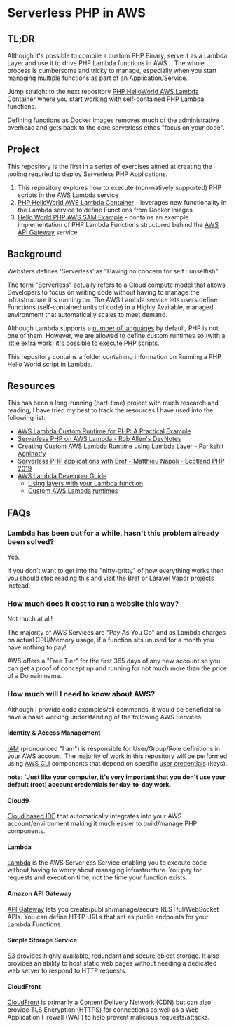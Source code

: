 # Serverless PHP in AWS
## TL;DR
Although it's possible to compile a custom PHP Binary, serve it as a Lambda Layer and use it to drive PHP Lambda functions in AWS...  The whole process is cumbersome and tricky to manage, especially when you start managing multiple functions as part of an Application/Service.

Jump straight to the next repository [PHP HelloWorld AWS Lambda Container](https://github.com/DanielCraigie/hello-world-php-aws-lambda-container) where you start working with self-contained PHP Lambda functions.

Defining functions as Docker images removes much of the administrative overhead and gets back to the core serverless ethos "focus on your code".

## Project
This repository is the first in a series of exercises aimed at creating the tooling requried to deploy Serverless PHP Applications.

1. This repository explores how to execute (non-natively supported) PHP scripts in the AWS Lambda service
2. [PHP HelloWorld AWS Lambda Container](https://github.com/DanielCraigie/hello-world-php-aws-lambda-container) - leverages new functionality in the Lambda service to define Functions from Docker Images
3. [Hello World PHP AWS SAM Example](https://github.com/DanielCraigie/hello-world-php-aws-sam-example) - contains an example implementation of PHP Lambda Functions structured behind the [AWS API Gateway](https://aws.amazon.com/api-gateway/) service

## Background
Websters defines 'Serverless' as "Having no concern for self : unselfish"

The term "Serverless" actually refers to a Cloud compute model that allows Developers to focus on writing code without having to manage the infrastructure it's running on.
The AWS Lambda service lets users define Functions (self-contained units of code) in a Highly Available, managed environment that automatically scales to meet demand.

Although Lambda supports a [number of languages](https://docs.aws.amazon.com/lambda/latest/dg/lambda-runtimes.html) by default, PHP is not one of them.
However, we are allowed to define custom runtimes so (with a little extra work) it's possible to execute PHP scripts.

This repository contains a folder containing information on Running a PHP Hello World script in Lambda.

## Resources

This has been a long-running (part-time) project with much research and reading, I have tried my best to track the resources I have used into the following list:

- [AWS Lambda Custom Runtime for PHP: A Practical Example](https://aws.amazon.com/blogs/apn/aws-lambda-custom-runtime-for-php-a-practical-example/)
- [Serverless PHP on AWS Lambda - Rob Allen's DevNotes](https://akrabat.com/serverless-php-on-aws-lamda/)
- [Creating Custom AWS Lambda Runtime using Lambda Layer - Parikshit Agnihotry](http://p.agnihotry.com/post/php_aws_lambda_runtime/)
- [Serverless PHP applications with Bref - Matthieu Napoli - Scotland PHP 2019](https://www.youtube.com/watch?v=oIOJulJlCb4)
- [AWS Lambda Developer Guide](https://docs.aws.amazon.com/lambda/latest/dg/welcome.html)
  - [Using layers with your Lambda function](https://docs.aws.amazon.com/lambda/latest/dg/invocation-layers.html)
  - [Custom AWS Lambda runtimes](https://docs.aws.amazon.com/lambda/latest/dg/runtimes-custom.html)

## FAQs

### Lambda has been out for a while, hasn't this problem already been solved?

Yes.

If you don't want to get into the "nitty-gritty" of how everything works then you should stop reading this and visit the [Bref](https://bref.sh/) or [Laravel Vapor](https://vapor.laravel.com/) projects instead.

### How much does it cost to run a website this way?

Not much at all!

The majority of AWS Services are "Pay As You Go" and as Lambda charges on actual CPU/Memory usage, if a function sits unused for a month you have nothing to pay!

AWS offers a "Free Tier" for the first 365 days of any new account so you can get a proof of concept up and running for not much more than the price of a Domain name.

### How much will I need to know about AWS?

Although I provide code examples/cli commands, it would be beneficial to have a basic working understanding of the following AWS Services:

#### Identity & Access Management
[IAM](https://aws.amazon.com/iam/) (pronounced "I am") is responsible for User/Group/Role definitions in your AWS account.
The majority of work in this repository will be performed using [AWS CLI](https://aws.amazon.com/cli/) components that depend on specific [user credentials](https://docs.aws.amazon.com/general/latest/gr/aws-sec-cred-types.html#access-keys-and-secret-access-keys) (keys).

**note: `Just like your computer, it's very important that you don't use your default (root) account credentials for day-to-day work.**

#### Cloud9

[Cloud based IDE](https://aws.amazon.com/cloud9/) that automatically integrates into your AWS account/environment making it much easier to build/manage PHP components.

#### Lambda
[Lambda](https://aws.amazon.com/lambda/) is the AWS Serverless Service enabling you to execute code without having to worry about managing infrastructure.
You pay for requests and execution time, not the time your function exists.

#### Amazon API Gateway
[API Gateway](https://aws.amazon.com/api-gateway/) lets you create/publish/manage/secure RESTful/WebSocket APIs.
You can define HTTP URLs that act as public endpoints for your Lambda Functions. 

#### Simple Storage Service
[S3](https://aws.amazon.com/s3/) provides highly available, redundant and secure object storage.
It also provides an ability to host static web pages without needing a dedicated web server to respond to HTTP requests.

#### CloudFront
[CloudFront](https://aws.amazon.com/cloudfront/) is primarily a Content Delivery Network (CDN) but can also provide TLS Encryption (HTTPS) for connections as
well as a Web Application Firewall (WAF) to help prevent malicious requests/attacks.
